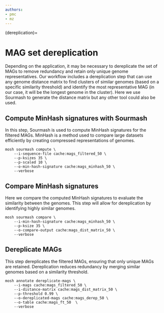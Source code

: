 ```yaml
---
authors:
- pmc
- mz
---
```

(dereplication)=
# MAG set dereplication
Depending on the application, it may be necessary to dereplicate the set of MAGs to remove redundancy and retain only 
unique genome representatives. Our workflow includes a dereplication step that can use any genome distance matrix to 
find clusters of similar genomes (based on a specific similarity threshold) and identify the most representative 
MAG (in our case, it will be the longest genome in the cluster). Here we use Sourmash to generate the distance matrix 
but any other tool could also be used. 

## Compute MinHash signatures with Sourmash
In this step, Sourmash is used to compute MinHash signatures for the filtered MAGs. MinHash is a method used to compare 
large datasets efficiently by creating compressed representations of genomes.
```{code} bash
mosh sourmash compute \
    --i-sequence-file cache:mags_filtered_50 \           
    --p-ksizes 35 \                                  
    --p-scaled 10 \                                                             
    --o-min-hash-signature cache:mags_minhash_50 \
    --verbose
```
## Compare MinHash signatures
Here we compare the computed MinHash signatures to evaluate the similarity between the genomes. This step will allow for
dereplication by identifying highly similar genomes.
```{code} bash
mosh sourmash compare \
    --i-min-hash-signature cache:mags_minhash_50 \ 
    --p-ksize 35 \                                                          
    --o-compare-output cache:mags_dist_matrix_50 \
    --verbose         
```
## Dereplicate MAGs
This step dereplicates the filtered MAGs, ensuring that only unique MAGs are retained. Dereplication reduces redundancy 
by merging similar genomes based on a similarity threshold.
```{code} bash
mosh annotate dereplicate-mags \
    --i-mags cache:mags_filtered_50 \                    
    --i-distance-matrix cache:mags_dist_matrix_50 \       
    --p-threshold 0.99 \
    --o-dereplicated-mags cache:mags_derep_50 \   
    --o-table cache:mags_ft_50  \
    --verbose              
```
